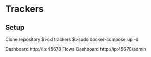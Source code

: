 # Trackers

## Setup
Clone repository
$>cd trackers
$>sudo docker-compose up -d

Dashboard http://ip:45678
Flows Dashboard http://ip:45678/admin



